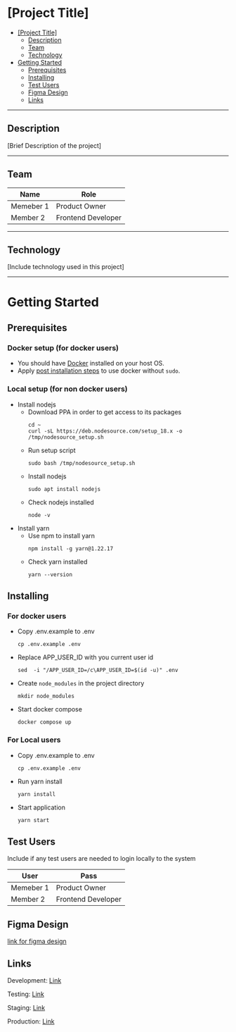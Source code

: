 
# [Project Title]

- [[Project Title]](#project-title)
  - [Description](#description)
  - [Team](#team)
  - [Technology](#technology)
- [Getting Started](#getting-started)
  - [Prerequisites](#prerequisites)
  - [Installing](#installing)
  - [Test Users](#test-users)
  - [Figma Design](#figma-design)
  - [Links](#links)

---
## Description
[Brief Description of the project]

---
## Team


| Name      | Role               |
| --------- | ------------------ |
| Memeber 1 | Product Owner      |
| Member 2  | Frontend Developer |

---
## Technology
[Include technology used in this project]

---
# Getting Started

## Prerequisites
### Docker setup (for docker users) 
- You should have [Docker](https://docs.docker.com/engine/install/ubuntu/) installed on your host OS.
- Apply [post installation steps](https://docs.docker.com/engine/install/linux-postinstall/) to use docker without `sudo`.

### Local setup (for non docker users)
- Install nodejs
  - Download PPA in order to get access to its packages
    ```shell
    cd ~
    curl -sL https://deb.nodesource.com/setup_18.x -o /tmp/nodesource_setup.sh
    ```
  - Run setup script
    ```shell
    sudo bash /tmp/nodesource_setup.sh
    ```
  - Install nodejs
    ```shell
    sudo apt install nodejs
    ```
  - Check nodejs installed
    ```shell
    node -v
    ```
- Install yarn
  - Use npm to install yarn
    ```shell
    npm install -g yarn@1.22.17
    ```
  - Check yarn installed
    ```shell
    yarn --version
    ```
  

## Installing
### For docker users
- Copy .env.example to .env
  ```shell
  cp .env.example .env
  ```
- Replace APP_USER_ID with you current user id
  ```shell
  sed  -i "/APP_USER_ID=/c\APP_USER_ID=$(id -u)" .env
  ```
- Create `node_modules` in the project directory
  ```shell
  mkdir node_modules
  ```
- Start docker compose
  ```shell
  docker compose up
  ```

### For Local users
- Copy .env.example to .env
  ```shell
  cp .env.example .env
  ```
- Run yarn install
  ```shell
  yarn install
  ```
- Start application
  ```shell
  yarn start
  ```

## Test Users

Include if any test users are needed to login locally to the system

| User      | Pass               |
| --------- | ------------------ |
| Memeber 1 | Product Owner      |
| Member 2  | Frontend Developer |

## Figma Design

[link for figma design](saip.gov.sa)


## Links
Development: [Link](saip.gov.sa)

Testing: [Link](saip.gov.sa)

Staging: [Link](saip.gov.sa)

Production: [Link](saip.gov.sa)

